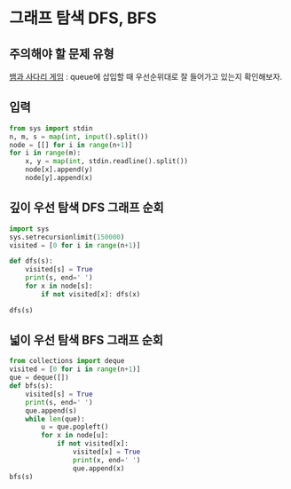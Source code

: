 # 그래프 탐색 DFS, BFS

## 주의해야 할 문제 유형
[뱀과 사다리 게임](https://www.acmicpc.net/problem/16928) : queue에 삽입할 때 우선순위대로 잘 들어가고 있는지 확인해보자.

## 입력
```python
from sys import stdin
n, m, s = map(int, input().split())
node = [[] for i in range(n+1)]
for i in range(m):
    x, y = map(int, stdin.readline().split())
    node[x].append(y)
    node[y].append(x)
```

## 깊이 우선 탐색 DFS 그래프 순회
```python
import sys
sys.setrecursionlimit(150000)
visited = [0 for i in range(n+1)]

def dfs(s):
    visited[s] = True
    print(s, end=' ')
    for x in node[s]:
        if not visited[x]: dfs(x)

dfs(s)
```

## 넓이 우선 탐색 BFS 그래프 순회
```python
from collections import deque
visited = [0 for i in range(n+1)]
que = deque([])
def bfs(s):
    visited[s] = True
    print(s, end=' ')
    que.append(s)
    while len(que):
        u = que.popleft()
        for x in node[u]:
            if not visited[x]:
                visited[x] = True
                print(x, end=' ')
                que.append(x)
bfs(s)
```
